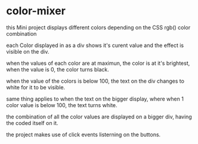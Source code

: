 # color-mixer

this Mini project displays different colors depending on the CSS rgb() color combination

each Color displayed in as a div shows it's curent value and the effect is visible on the div.

when the values of each color are at maximun, the color is at it's brightest, when the value is 0, the color turns black.

when the value of the colors is below 100, the text on the div changes to white for it to be visible.

same thing applies to when the text on the bigger display, where when 1 color value is below 100, the text turns white. 

the combination of all the color values are displayed on a bigger div, having the coded itself on it.

the project makes use of click events listerning on the buttons.
